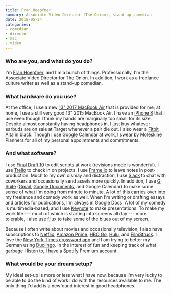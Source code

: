 ```yaml
---
title: Fran Hoepfner
summary: Associate Video Director (The Onion), stand-up comedian
date: 2018-05-24
categories:
- comedian
- director
- mac
- video
---
```


### Who are you, and what do you do?

I'm [Fran Hoepfner](https://franhoepfner.com/ "Fran's website."), and I'm a bunch of things. Professionally, I'm the Associate Video Director for The Onion. In addition, I work as a freelance culture writer as well as a stand-up comedian.

### What hardware do you use?

At the office, I use a new [13" 2017 MacBook Air][macbook-air] that is provided for me; at home, I use a still very good 13" 2015 MacBook Air. I have an [iPhone 8][iphone-8] that I use even though I think my hands are marginally too small for its size. Despite almost constantly having headphones in, I just buy whatever earbuds are on sale at Target whenever a pair die out. I also wear a [Fitbit Alta][alta] in black. Though I use [Google Calendar][google-calendar] at work, I swear by Moleskine Planners for all of my personal appointments and commitments.

### And what software?

I use [Final Draft 10][final-draft] to edit scripts at work (revisions mode is wonderful). I use [Trello][] to check in on projects. I use [Frame.io][] to leave notes in post-production. Much to my own dismay and distraction, I use [Slack][] to chat with coworkers and occasionally send assets more quickly. In addition, I use [G Suite][g-suite] ([Gmail][], [Google Documents][google-docs], and Google Calendar) to make some sense of what I'm doing from minute to minute. A lot of this carries over into my freelance and comedy work as well. When I'm writing or drafting essays and articles for publications, I'm always in Google Docs. A lot of my comedy is multimedia-based, and I use [Keynote][] to make presentations. To make my work life --- much of which is starting into screens all day --- more tolerable, I also use [f.lux][] to take some of the blues out of my screen. 

Because I often write about movies and occasionally television, I also have subscriptions to [Netflix][], [Amazon Prime][amazon-prime], [HBO Go][hbo-go], [Hulu][], and [FilmStruck][]. I love the [New York Times crossword app][nytimes-crosswords-ios] and I am trying to better my German using [Duolingo][duolingo-ios]. In the interest of fun and keeping track of what garbage I listen to, I have a [Spotify][] Premium account.

### What would be your dream setup?

My ideal set-up is more or less what I have now, because I'm very lucky to be able to do the kind of work I do with the resources available to me. The only thing I'd add is a newfound interest in good headphones.

[alta]: https://www.fitbit.com/global/au/alta "A fitness-tracking wristband."
[amazon-prime]: https://en.wikipedia.org/wiki/Amazon.com#Amazon_Prime "A membership service for Amazon."
[duolingo-ios]: https://apps.apple.com/app/duolingo-learn-spanish-french/id570060128 "An app for learning languages."
[f.lux]: https://justgetflux.com/ "A tool to make the colour of your screen adapt to the current time of day."
[filmstruck]: https://www.tcm.com/ "A streaming service for classic and cult movies."
[final-draft]: https://www.finaldraft.com/ "Popular screenwriting software."
[frame.io]: https://frame.io/ "A hosted collaboration service for video editors."
[g-suite]: https://workspace.google.com/ "A hosted solution for email, calendaring and more."
[gmail]: https://mail.google.com/mail/u/0/ "Web-based email."
[google-calendar]: https://en.wikipedia.org/wiki/Google_Calendar "A web-based calendar client."
[google-docs]: https://en.wikipedia.org/wiki/Google_Docs "A web-based office suite."
[hbo-go]: https://en.wikipedia.org/wiki/HBO#HBO_Go "A streaming service for the HBO network."
[hulu]: https://www.hulu.com/welcome "A TV streaming service."
[iphone-8]: https://en.wikipedia.org/wiki/IPhone_8 "A 4.7 inch smartphone."
[keynote]: https://www.apple.com/keynote/ "Presentation software for the Mac."
[macbook-air]: https://www.apple.com/macbook-air/ "A very thin laptop."
[netflix]: http://web.archive.org/web/20221226033709/https://www.netflix.com/ "A movie rental and streaming service."
[nytimes-crosswords-ios]: https://apps.apple.com/us/app/nytimes-crosswords/id307569751 "A crosswords app for iOS."
[slack]: https://slack.com/intl/ja-jp/ "A collaboration service."
[spotify]: https://open.spotify.com/__noul__?pfhp=2c2ccb58-8a92-4713-a1c0-8b43b3090b49 "A music streaming service."
[trello]: https://trello.com/ "A project management service."
